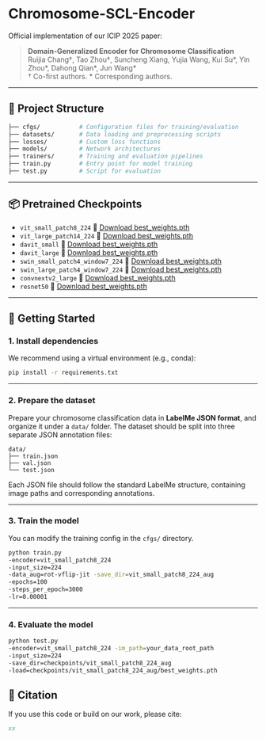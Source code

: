 # Chromosome-SCL-Encoder

Official implementation of our ICIP 2025 paper:

> **Domain-Generalized Encoder for Chromosome Classification**  
> Ruijia Chang†, Tao Zhou†, Suncheng Xiang, Yujia Wang, Kui Su*, Yin Zhou*, Dahong Qian*, Jun Wang*  
> † Co-first authors. * Corresponding authors.

---

## 📂 Project Structure

```bash
├── cfgs/           # Configuration files for training/evaluation
├── datasets/       # Data loading and preprocessing scripts
├── losses/         # Custom loss functions
├── models/         # Network architectures
├── trainers/       # Training and evaluation pipelines
├── train.py        # Entry point for model training
├── test.py         # Script for evaluation
````
---

## 📦 Pretrained Checkpoints

* `vit_small_patch8_224` 
  🔗 [Download best\_weights.pth](https://drive.google.com/drive/folders/119DsFWtH2I0XKpQS58VDzTxQMmaBFKyS)
* `vit_large_patch14_224` 
  🔗 [Download best\_weights.pth](https://drive.google.com/drive/folders/1czzbnQAmyfm0Vmne43T-qHltJq_9t8_b)
* `davit_small` 
  🔗 [Download best\_weights.pth](https://drive.google.com/drive/folders/1_BItztBrBIRmAe0wJIAmDID3jiHNExvy)
* `davit_large` 
  🔗 [Download best\_weights.pth](https://drive.google.com/drive/folders/1zb5RhXRP-POwGiypDMIAlzllfIly40Pl)
* `swin_small_patch4_window7_224` 
  🔗 [Download best\_weights.pth](https://drive.google.com/drive/folders/1TWL7FMCElxFFHKoAG_dk7UQ-zf1XZiLP)
* `swin_large_patch4_window7_224` 
  🔗 [Download best\_weights.pth](https://drive.google.com/drive/folders/1kt5YKHqtBd4R_BW74y5MXLmrUTb8N5UN)
* `convnextv2_large` 
  🔗 [Download best\_weights.pth](https://drive.google.com/drive/folders/1bmNrq2JgQMzccEgdo3nVNALL49y5qrFq)
* `resnet50` 
  🔗 [Download best\_weights.pth](https://drive.google.com/drive/folders/13l_2QI9EMfyaX9qPbalUhzjLme-AViSg)
---


## 🚀 Getting Started

### 1. Install dependencies

We recommend using a virtual environment (e.g., conda):

```bash
pip install -r requirements.txt
```
---

### 2. Prepare the dataset

Prepare your chromosome classification data in **LabelMe JSON format**, and organize it under a `data/` folder.
The dataset should be split into three separate JSON annotation files:

```
data/
├── train.json
├── val.json
└── test.json
```

Each JSON file should follow the standard LabelMe structure, containing image paths and corresponding annotations.

---

### 3. Train the model

You can modify the training config in the `cfgs/` directory.

```bash
python train.py 
-encoder=vit_small_patch8_224 
-input_size=224 
-data_aug=rot-vflip-jit -save_dir=vit_small_patch8_224_aug  
-epochs=100 
-steps_per_epoch=3000 
-lr=0.00001 
```

---

### 4. Evaluate the model

```bash
python test.py 
-encoder=vit_small_patch8_224 -im_path=your_data_root_path 
-input_size=224 
-save_dir=checkpoints/vit_small_patch8_224_aug
-load=checkpoints/vit_small_patch8_224_aug/best_weights.pth
```

## 📄 Citation

If you use this code or build on our work, please cite:

```bibtex
xx
```

